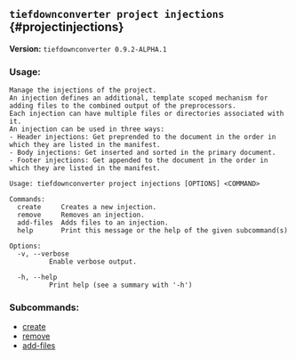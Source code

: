 ## `tiefdownconverter project injections` {#projectinjections}

**Version:** `tiefdownconverter 0.9.2-ALPHA.1`

### Usage:
```
Manage the injections of the project.
An injection defines an additional, template scoped mechanism for adding files to the combined output of the preprocessors.
Each injection can have multiple files or directories associated with it.
An injection can be used in three ways:
- Header injections: Get preprended to the document in the order in which they are listed in the manifest.
- Body injections: Get inserted and sorted in the primary document.
- Footer injections: Get appended to the document in the order in which they are listed in the manifest.

Usage: tiefdownconverter project injections [OPTIONS] <COMMAND>

Commands:
  create     Creates a new injection.
  remove     Removes an injection.
  add-files  Adds files to an injection.
  help       Print this message or the help of the given subcommand(s)

Options:
  -v, --verbose
          Enable verbose output.

  -h, --help
          Print help (see a summary with '-h')
```

### Subcommands:
- [create](#projectinjectionscreate)
- [remove](#projectinjectionsremove)
- [add-files](#projectinjectionsadd-files)

